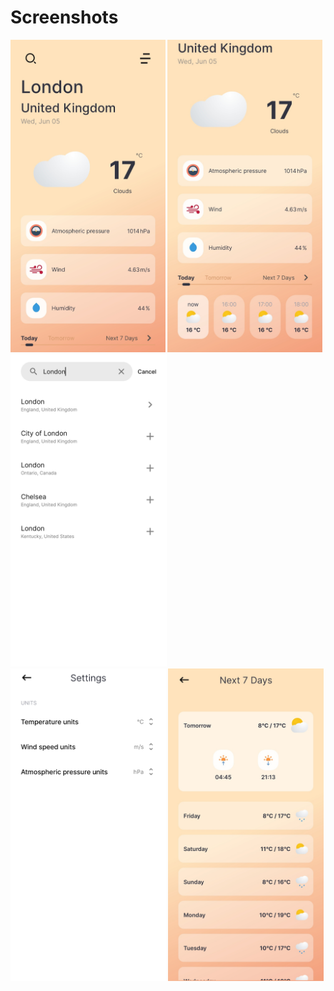 # Screenshots

<div>
    <img height="500" src="assets/screenshots/1.jpg" alt="HomePage"/>
    <img height="500" src="assets/screenshots/2.jpg" alt="HomePageWithBottomMenu"/>
    <img height="500" src="assets/screenshots/3.jpg" alt="SearchPage"/>
</div>

<div>
    <img height="500" src="assets/screenshots/4.jpg" alt="SettingsPage"/>
    <img height="500" src="assets/screenshots/5.jpg" alt="NextSevenDaysPage"/>
</div>
